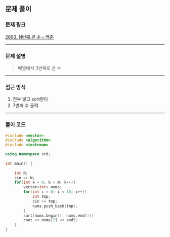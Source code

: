 ##  문제 풀이

###  문제 링크  
[2693. N번째 큰 수 – 백준](https://www.acmicpc.net/problem/2693)

---

###  문제 설명  
> 배열에서 3번째로 큰 수
---

###  접근 방식  
1. 전부 넣고 sort한다
2. 7번째 수 출력
---

### 풀이 코드

```cpp
#include <vector>
#include <algorithm>
#include <iostream>

using namespace std;
  
int main() {
    
    int N;
    cin >> N;
    for(int k = 0; k < N; k++){
        vector<int> nums;
        for(int i = 0; i < 10; i++){
            int tmp;
            cin >> tmp;
            nums.push_back(tmp);
        }
        sort(nums.begin(), nums.end());
        cout << nums[7] << endl;
    }
}
```

